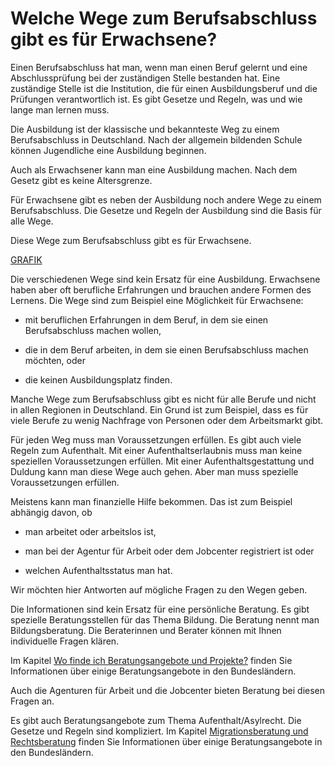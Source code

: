 # Welche Wege zum Berufsabschluss gibt es für Erwachsene?

Einen Berufsabschluss hat man, wenn man einen Beruf gelernt und eine Abschlussprüfung bei der zuständigen Stelle bestanden hat. Eine zuständige Stelle ist die Institution, die für einen Ausbildungsberuf und die Prüfungen verantwortlich ist. Es gibt Gesetze und Regeln, was und wie lange man lernen muss.

Die Ausbildung ist der klassische und bekannteste Weg zu einem Berufsabschluss in Deutschland. Nach der allgemein bildenden Schule können Jugendliche eine Ausbildung beginnen.

Auch als Erwachsener kann man eine Ausbildung machen. Nach dem Gesetz gibt es keine Altersgrenze.

Für Erwachsene gibt es neben der Ausbildung noch andere Wege zu einem Berufsabschluss. Die Gesetze und Regeln der Ausbildung sind die Basis für alle Wege.

Diese Wege zum Berufsabschluss gibt es für Erwachsene.

[GRAFIK](#grafik)

Die verschiedenen Wege sind kein Ersatz für eine Ausbildung. Erwachsene haben aber oft berufliche Erfahrungen und brauchen andere Formen des Lernens. Die Wege sind zum Beispiel eine Möglichkeit für Erwachsene:

* mit beruflichen Erfahrungen in dem Beruf, in dem sie einen Berufsabschluss machen wollen,

* die in dem Beruf arbeiten, in dem sie einen Berufsabschluss machen möchten, oder

* die keinen Ausbildungsplatz finden.


Manche Wege zum Berufsabschluss gibt es nicht für alle Berufe und nicht in allen Regionen in Deutschland. Ein Grund ist zum Beispiel, dass es für viele Berufe zu wenig Nachfrage von Personen oder dem Arbeitsmarkt gibt.

Für jeden Weg muss man Voraussetzungen erfüllen. Es gibt auch viele Regeln zum Aufenthalt. Mit einer Aufenthaltserlaubnis muss man keine speziellen Voraussetzungen erfüllen. Mit einer Aufenthaltsgestattung und Duldung kann man diese Wege auch gehen. Aber man muss spezielle Voraussetzungen erfüllen.

Meistens kann man finanzielle Hilfe bekommen. Das ist zum Beispiel abhängig davon, ob

* man arbeitet oder arbeitslos ist,

* man bei der Agentur für Arbeit oder dem Jobcenter registriert ist oder

* welchen Aufenthaltsstatus man hat.


Wir möchten hier Antworten auf mögliche Fragen zu den Wegen geben.

Die Informationen sind kein Ersatz für eine persönliche Beratung. Es gibt spezielle Beratungsstellen für das Thema Bildung. Die Beratung nennt man Bildungsberatung. Die Beraterinnen und Berater können mit Ihnen individuelle Fragen klären.

Im Kapitel [Wo finde ich Beratungsangebote und Projekte?](#beratung) finden Sie Informationen über einige Beratungsangebote in den Bundesländern.

Auch die Agenturen für Arbeit und die Jobcenter bieten Beratung bei diesen Fragen an.

Es gibt auch Beratungsangebote zum Thema Aufenthalt\/Asylrecht. Die Gesetze und Regeln sind kompliziert. Im Kapitel [Migrationsberatung und Rechtsberatung](#migrationsberatung) finden Sie Informationen über einige Beratungsangebote in den Bundesländern.

